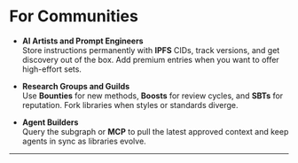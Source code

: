 # For Communities

-   **AI Artists and Prompt Engineers**  
    Store instructions permanently with **IPFS** CIDs, track versions, and get discovery out of the box. Add premium entries when you want to offer high-effort sets.

-   **Research Groups and Guilds**  
    Use **Bounties** for new methods, **Boosts** for review cycles, and **SBTs** for reputation. Fork libraries when styles or standards diverge.

-   **Agent Builders**  
    Query the subgraph or **MCP** to pull the latest approved context and keep agents in sync as libraries evolve.

---
